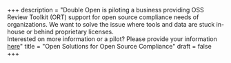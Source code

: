 +++
description = "Double Open is piloting a business providing OSS Review Toolkit (ORT) support for open source compliance needs of organizations. We want to solve the issue where tools and data are stuck in-house or behind proprietary licenses.  
Interested on more information or a pilot? Please provide your information [here](https://docs.google.com/forms/d/e/1FAIpQLSfBjfDrakRQuSaYQE3-sfhgn16h06pZkbtaDhOwmETWbY6yKA/viewform?usp=sf_link)"
title = "Open Solutions for Open Source Compliance"
draft = false
+++

